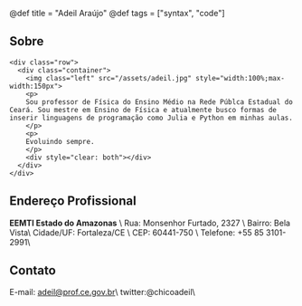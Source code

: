 @def title = "Adeil Araújo"
@def tags = ["syntax", "code"]

## Sobre

~~~
<div class="row">
  <div class="container">
    <img class="left" src="/assets/adeil.jpg" style="width:100%;max-width:150px">
    <p>
    Sou professor de Física do Ensino Médio na Rede Públca Estadual do Ceará. Sou mestre em Ensino de Física e atualmente busco formas de inserir linguagens de programação como Julia e Python em minhas aulas.
    </p>
    <p>
    Evoluindo sempre.
    </p>
    <div style="clear: both"></div>      
  </div>
</div>
~~~

## Endereço Profissional

**EEMTI Estado do Amazonas** \\
Rua: Monsenhor Furtado, 2327 \\
Bairro: Bela Vista\\
Cidade/UF: Fortaleza/CE \\
CEP: 60441-750 \\
Telefone: +55 85 3101-2991\\

## Contato

E-mail: adeil@prof.ce.gov.br\\
twitter:@chicoadeil\\
